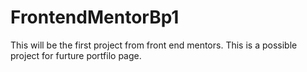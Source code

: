 # FrontendMentorBp1



This will be the first project from front end mentors. This is a possible project for furture portfilo page.
